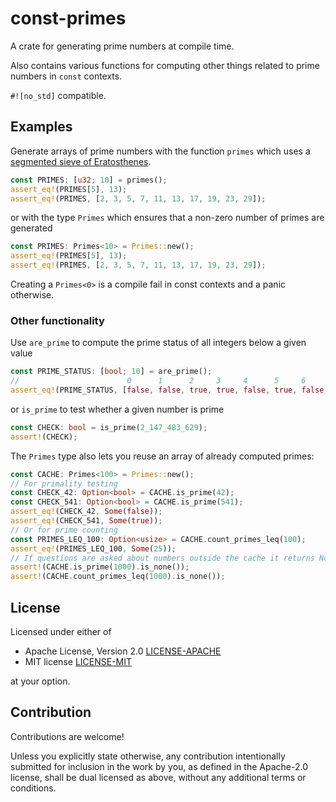 # const-primes

A crate for generating prime numbers at compile time.

Also contains various functions for computing other things related to prime numbers in `const` contexts.

`#![no_std]` compatible.

## Examples
Generate arrays of prime numbers with the function `primes` which uses a [segmented sieve of Eratosthenes](https://en.wikipedia.org/wiki/Sieve_of_Eratosthenes#Segmented_sieve).
```rust
const PRIMES: [u32; 10] = primes();
assert_eq!(PRIMES[5], 13);
assert_eq!(PRIMES, [2, 3, 5, 7, 11, 13, 17, 19, 23, 29]);
```
or with the type `Primes` which ensures that a non-zero number of primes are generated
```rust
const PRIMES: Primes<10> = Primes::new();
assert_eq!(PRIMES[5], 13);
assert_eq!(PRIMES, [2, 3, 5, 7, 11, 13, 17, 19, 23, 29]);
```
Creating a `Primes<0>` is a compile fail in const contexts and a panic otherwise.

### Other functionality
Use `are_prime` to compute the prime status of all integers below a given value
```rust
const PRIME_STATUS: [bool; 10] = are_prime();
//                        0      1      2     3     4      5     6      7     8      9
assert_eq!(PRIME_STATUS, [false, false, true, true, false, true, false, true, false, false]);
```
or `is_prime` to test whether a given number is prime
```rust
const CHECK: bool = is_prime(2_147_483_629);
assert!(CHECK);
```
The `Primes` type also lets you reuse an array of already computed primes:
```rust
const CACHE: Primes<100> = Primes::new();
// For primality testing
const CHECK_42: Option<bool> = CACHE.is_prime(42);
const CHECK_541: Option<bool> = CACHE.is_prime(541);
assert_eq!(CHECK_42, Some(false));
assert_eq!(CHECK_541, Some(true));
// Or for prime counting
const PRIMES_LEQ_100: Option<usize> = CACHE.count_primes_leq(100);
assert_eq!(PRIMES_LEQ_100, Some(25));
// If questions are asked about numbers outside the cache it returns None
assert!(CACHE.is_prime(1000).is_none());
assert!(CACHE.count_primes_leq(1000).is_none());
```

## License

Licensed under either of

 * Apache License, Version 2.0
   [LICENSE-APACHE](http://www.apache.org/licenses/LICENSE-2.0)
 * MIT license
   [LICENSE-MIT](http://opensource.org/licenses/MIT)

at your option.

## Contribution

Contributions are welcome!

Unless you explicitly state otherwise, any contribution intentionally submitted
for inclusion in the work by you, as defined in the Apache-2.0 license, shall be
dual licensed as above, without any additional terms or conditions.
